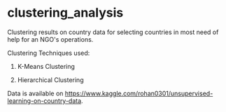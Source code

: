 # clustering_analysis
Clustering results on country data for selecting countries in most need of help for an NGO's operations.

Clustering Techniques used:

1) K-Means Clustering

2) Hierarchical Clustering

Data is available on https://www.kaggle.com/rohan0301/unsupervised-learning-on-country-data.

